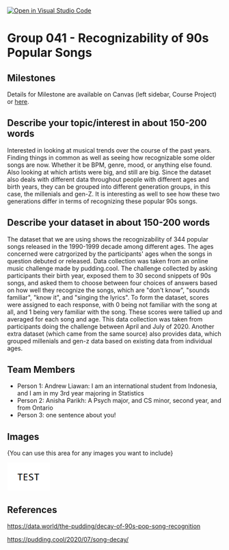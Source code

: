 [![Open in Visual Studio Code](https://classroom.github.com/assets/open-in-vscode-f059dc9a6f8d3a56e377f745f24479a46679e63a5d9fe6f495e02850cd0d8118.svg)](https://classroom.github.com/online_ide?assignment_repo_id=5870682&assignment_repo_type=AssignmentRepo)
# Group 041 - Recognizability of 90s Popular Songs

## Milestones

Details for Milestone are available on Canvas (left sidebar, Course Project) or [here](https://firas.moosvi.com/courses/data301/project/milestone01.html).

## Describe your topic/interest in about 150-200 words

Interested in looking at musical trends over the course of the past years. Finding things in common as well as seeing how recognizable some older songs are now. Whether it be BPM, genre, mood, or anything else found. Also looking at which artists were big, and still are big. Since the dataset also deals with different data throughout people with different ages and birth years, they can be grouped into different generation groups, in this case, the millenials and gen-Z. It is interesting as well to see how these two generations differ in terms of recognizing these popular 90s songs.

## Describe your dataset in about 150-200 words

The dataset that we are using shows the recognizability of 344 popular songs released in the 1990-1999 decade among different ages. The ages concerned were catrgorized by the participants' ages when the songs in question debuted or released. Data collection was taken from an online music challenge made by pudding.cool. The challenge collected by asking participants their birth year, exposed them to 30 second snippets of 90s songs, and asked them to choose between four choices of answers based on how well they recognize the songs, which are "don't know", "sounds familiar", "know it", and "singing the lyrics". To form the dataset, scores were assigned to each response, with 0 being not familiar with the song at all, and 1 being very familiar with the song. These scores were tallied up and averaged for each song and age. This data collection was taken from participants doing the challenge between April and July of 2020. Another extra dataset (which came from the same source) also provides data, which grouped millenials and gen-z data based on existing data from individual ages.

## Team Members

- Person 1: Andrew Liawan: I am an international student from Indonesia, and I am in my 3rd year majoring in Statistics
- Person 2: Anisha Parikh: A Psych major, and CS minor, second year, and from Ontario
- Person 3: one sentence about you!

## Images

{You can use this area for any images you want to include}

<img src ="images/test.png" width="100px">

## References

https://data.world/the-pudding/decay-of-90s-pop-song-recognition

https://pudding.cool/2020/07/song-decay/


